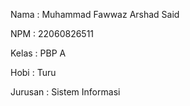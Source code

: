 Nama    : Muhammad Fawwaz Arshad Said

NPM     : 22060826511

Kelas   : PBP A

Hobi    : Turu

Jurusan : Sistem Informasi